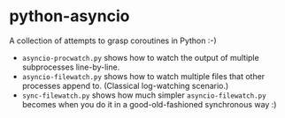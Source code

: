 # python-asyncio

A collection of attempts to grasp coroutines in Python :-)

- `asyncio-procwatch.py` shows how to watch the output of multiple subprocesses line-by-line.
- `asyncio-filewatch.py` shows how to watch multiple files that other processes append to. (Classical log-watching
  scenario.)
- `sync-filewatch.py` shows how much simpler `asyncio-filewatch.py` becomes when you do it in a good-old-fashioned
  synchronous way :)

